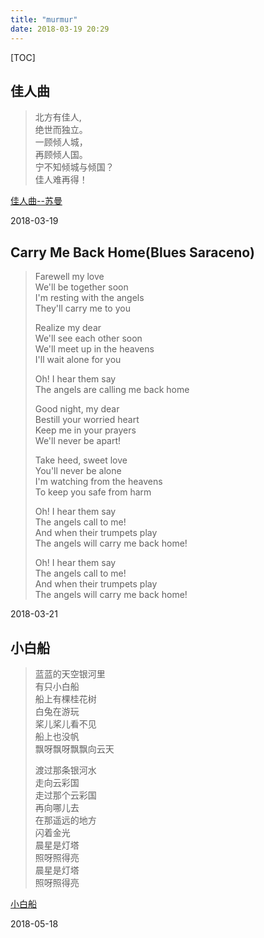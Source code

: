 ```yaml
---
title: "murmur"
date: 2018-03-19 20:29
---
```


[TOC]

## 佳人曲
>  北方有佳人,  
>  绝世而独立。  
>  一顾倾人城，  
>  再顾倾人国。  
>  宁不知倾城与倾国？  
>  佳人难再得！  

[佳人曲--苏曼](http://music.163.com/m/song?id=289135)

2018-03-19


## Carry Me Back Home(Blues Saraceno)
> Farewell my love  
> We'll be together soon  
> I'm resting with the angels  
> They'll carry me to you  
>    
> Realize my dear  
> We'll see each other soon  
> We'll meet up in the heavens  
> I'll wait alone for you  
>    
> Oh! I hear them say  
> The angels are calling me back home  
>    
> Good night, my dear  
> Bestill your worried heart  
> Keep me in your prayers  
> We'll never be apart!  
>  
> Take heed, sweet love  
> You'll never be alone  
> I'm watching from the heavens  
> To keep you safe from harm  
>  
> Oh! I hear them say  
> The angels call to me!  
> And when their trumpets play  
> The angels will carry me back home!  
>  
> Oh! I hear them say  
> The angels call to me!  
> And when their trumpets play  
> The angels will carry me back home!  

2018-03-21


## 小白船
> 蓝蓝的天空银河里   
> 有只小白船   
> 船上有棵桂花树   
> 白兔在游玩   
> 桨儿桨儿看不见  
> 船上也没帆  
> 飘呀飘呀飘飘向云天  
>   
> 渡过那条银河水  
> 走向云彩国  
> 走过那个云彩国  
> 再向哪儿去  
> 在那遥远的地方  
> 闪着金光  
> 晨星是灯塔  
> 照呀照得亮  
> 晨星是灯塔  
> 照呀照得亮  

[小白船](http://music.163.com/#/song?id=1234192)

2018-05-18